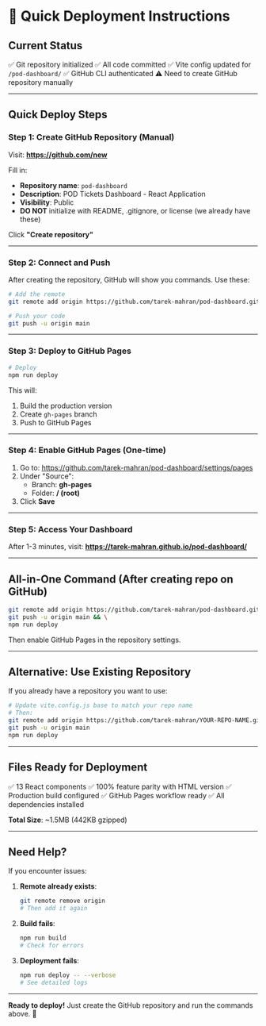 # 🚀 Quick Deployment Instructions

## Current Status
✅ Git repository initialized
✅ All code committed
✅ Vite config updated for `/pod-dashboard/`
✅ GitHub CLI authenticated
⚠️  Need to create GitHub repository manually

---

## Quick Deploy Steps

### Step 1: Create GitHub Repository (Manual)

Visit: **https://github.com/new**

Fill in:
- **Repository name**: `pod-dashboard`
- **Description**: POD Tickets Dashboard - React Application
- **Visibility**: Public
- **DO NOT** initialize with README, .gitignore, or license (we already have these)

Click **"Create repository"**

---

### Step 2: Connect and Push

After creating the repository, GitHub will show you commands. Use these:

```bash
# Add the remote
git remote add origin https://github.com/tarek-mahran/pod-dashboard.git

# Push your code
git push -u origin main
```

---

### Step 3: Deploy to GitHub Pages

```bash
# Deploy
npm run deploy
```

This will:
1. Build the production version
2. Create `gh-pages` branch
3. Push to GitHub Pages

---

### Step 4: Enable GitHub Pages (One-time)

1. Go to: https://github.com/tarek-mahran/pod-dashboard/settings/pages
2. Under "Source":
   - Branch: **gh-pages**
   - Folder: **/ (root)**
3. Click **Save**

---

### Step 5: Access Your Dashboard

After 1-3 minutes, visit:
**https://tarek-mahran.github.io/pod-dashboard/**

---

## All-in-One Command (After creating repo on GitHub)

```bash
git remote add origin https://github.com/tarek-mahran/pod-dashboard.git && \
git push -u origin main && \
npm run deploy
```

Then enable GitHub Pages in the repository settings.

---

## Alternative: Use Existing Repository

If you already have a repository you want to use:

```bash
# Update vite.config.js base to match your repo name
# Then:
git remote add origin https://github.com/tarek-mahran/YOUR-REPO-NAME.git
git push -u origin main
npm run deploy
```

---

## Files Ready for Deployment

✅ 13 React components
✅ 100% feature parity with HTML version
✅ Production build configured
✅ GitHub Pages workflow ready
✅ All dependencies installed

**Total Size**: ~1.5MB (442KB gzipped)

---

## Need Help?

If you encounter issues:

1. **Remote already exists**: 
   ```bash
   git remote remove origin
   # Then add it again
   ```

2. **Build fails**: 
   ```bash
   npm run build
   # Check for errors
   ```

3. **Deployment fails**:
   ```bash
   npm run deploy -- --verbose
   # See detailed logs
   ```

---

**Ready to deploy!** Just create the GitHub repository and run the commands above. 🚀
